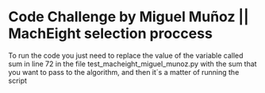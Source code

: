 # Code Challenge by Miguel Muñoz || MachEight selection proccess

To run the code you just need to replace the value 
of the variable called sum in line 72 in the file test_macheight_miguel_munoz.py with the sum that you want 
to pass to the algorithm, and then it´s a matter of running the script
